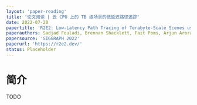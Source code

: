 ```yaml
---
layout: 'paper-reading'
title: '论文阅读 | 云 CPU 上的 TB 级场景的低延迟路径追踪'
date: 2022-07-20
papertitle: 'R2E2: Low-Latency Path Tracing of Terabyte-Scale Scenes using Thousands of Cloud CPUs'
paperauthors: Sadjad Fouladi, Brennan Shacklett, Fait Poms, Arjun Arora, Alex Ozdemir, Deepti Raghavan, Pat Hanrahan, Kayvon Fatahalian, Keith Winstein
papersource: 'SIGGRAPH 2022'
paperurl: 'https://r2e2.dev/'
status: Placeholder
---
```


# 简介

TODO